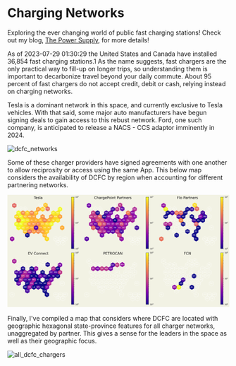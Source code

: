 # Charging Networks

Exploring the ever changing world of public fast charging stations! Check out my blog, [The Power Supply](<powersupply.substack.com/p/fast-charging-networks>), for more details!

As of 2023-07-29 01:30:29 the United States and Canada have installed 36,854 fast charging stations.1 As the name suggests, fast chargers are the only practical way to fill-up on longer trips, so understanding them is important to decarbonize travel beyond your daily commute. About 95 percent of fast chargers do not accept credit, debit or cash, relying instead on charging networks.

Tesla is a dominant network in this space, and currently exclusive to Tesla vehicles. With that said, some major auto manufacturers have begun signing deals to gain access to this rebust network. Ford, one such company, is anticipated to release a NACS - CCS adaptor imminently in 2024.

![dcfc_networks](images/dcfc_networks.jpg)

Some of these charger providers have signed agreements with one another to allow reciprosity or access using the same App. This below map considers the availability of DCFC by region when accounting for different partnering networks.

![dcfc_networks](images/partner_netwokrs.png)

Finally, I've compiled a map that considers where DCFC are located with geographic hexagonal state-province features for all charger networks, unaggregated by partner. This gives a sense for the leaders in the space as well as their geographic focus.

![all_dcfc_chargers](images/all_dcfc_networks.png)

